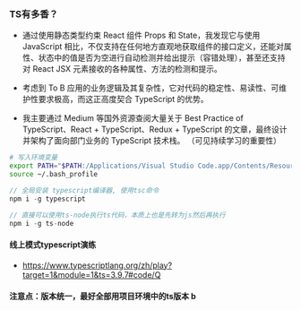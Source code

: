 ### TS有多香？
- 通过使用静态类型约束 React 组件 Props 和 State，我发现它与使用 JavaScript 相比，不仅支持在任何地方直观地获取组件的接口定义，还能对属性、状态中的值是否为空进行自动检测并给出提示（容错处理），甚至还支持对 React JSX 元素接收的各种属性、方法的检测和提示。

- 考虑到 To B 应用的业务逻辑及其复杂性，它对代码的稳定性、易读性、可维护性要求极高，而这正高度契合 TypeScript 的优势。

- 我主要通过 Medium 等国外资源查阅大量关于 Best Practice of TypeScript、React + TypeScript、Redux + TypeScript 的文章，最终设计并架构了面向部门业务的 TypeScript 技术栈。 （可见持续学习的重要性）

```sh
# 写入环境变量
export PATH="$PATH:/Applications/Visual Studio Code.app/Contents/Resources/app/bin"
source ~/.bash_profile
```

```js
// 全局安装 typescript编译器, 使用tsc命令
npm i -g typescript

// 直接可以使用ts-node执行ts代码，本质上也是先转为js然后再执行
npm i -g ts-node
```
#### 线上模式typescript演练
- https://www.typescriptlang.org/zh/play?target=1&module=1&ts=3.9.7#code/Q

#### 注意点：版本统一，最好全部用项目环境中的ts版本 b
> 